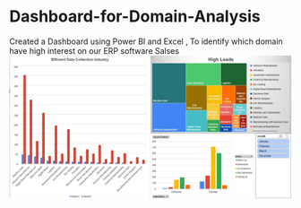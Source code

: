 # Dashboard-for-Domain-Analysis
Created a Dashboard  using Power BI and Excel , To identify which domain have high interest on our ERP software Salses
![Alt Text](Dashboard.jpg)
